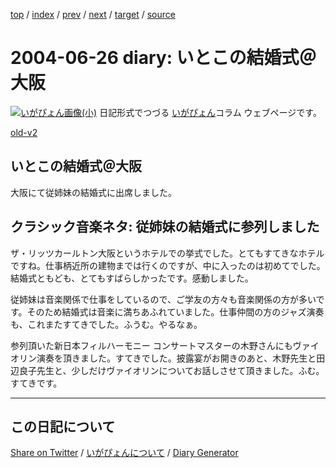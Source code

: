 [top](https://igapyon.github.io/diary/) 
 / [index](https://igapyon.github.io/diary/2004/index.html) 
 / [prev](https://igapyon.github.io/diary/2004/ig040624.html) 
 / [next](https://igapyon.github.io/diary/2004/ig040714.html) 
 / [target](https://igapyon.github.io/diary/2004/ig040626.html) 
 / [source](https://github.com/igapyon/diary/blob/gh-pages/2004/ig040626.html.src.md) 

2004-06-26 diary: いとこの結婚式＠大阪
=====================================================================================================
[![いがぴょん画像(小)](https://igapyon.github.io/diary/images/iga200306s.jpg "いがぴょん")](https://igapyon.github.io/diary/memo/memoigapyon.html) 日記形式でつづる [いがぴょん](https://igapyon.github.io/diary/memo/memoigapyon.html)コラム ウェブページです。

[old-v2](ig040626-orig.html)

## いとこの結婚式＠大阪

大阪にて従姉妹の結婚式に出席しました。


## クラシック音楽ネタ: 従姉妹の結婚式に参列しました

ザ・リッツカールトン大阪というホテルでの挙式でした。とてもすてきなホテルですね。仕事柄近所の建物までは行くのですが、中に入ったのは初めてでした。結婚式ともども、とてもすばらしかったです。感動しました。

従姉妹は音楽関係で仕事をしているので、ご学友の方々も音楽関係の方が多いです。そのため結婚式は音楽に満ちあふれていました。仕事仲間の方のジャズ演奏も、これまたすてきでした。ふうむ。やるなぁ。

参列頂いた新日本フィルハーモニー コンサートマスターの木野さんにもヴァイオリン演奏を頂きました。すてきでした。披露宴がお開きのあと、木野先生と田辺良子先生と、少しだけヴァイオリンについてお話しさせて頂きました。ふむ。すてきです。

----------------------------------------------------------------------------------------------------

## この日記について

[Share on Twitter](https://twitter.com/intent/tweet?hashtags=igapyon%2Cdiary%2C%E3%81%84%E3%81%8C%E3%81%B4%E3%82%87%E3%82%93&text=%E3%81%93%E3%81%AE%E6%97%A5%E8%A8%98%E3%81%AB%E3%81%A4%E3%81%84%E3%81%A6&url=https%3A%2F%2Figapyon.github.io%2Fdiary%2Ftemplate-footer) / [いがぴょんについて](https://igapyon.github.io/diary/memo/memoigapyon.html) / [Diary Generator](https://github.com/igapyon/igapyonv3)
